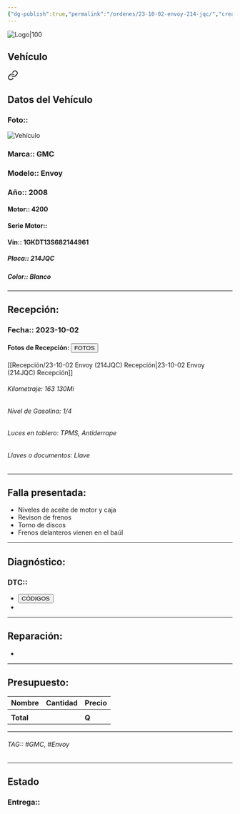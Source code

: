 ```yaml
---
{"dg-publish":true,"permalink":"/ordenes/23-10-02-envoy-214-jqc/","created":"","updated":""}
---
```


![Logo|100](http://drive.google.com/uc?export=view&id=137fl3TIZ0-PU8b-Pt0bsjclwHub_u78G)

## Vehículo

<div class="transclusion internal-embed is-loaded"><a class="markdown-embed-link" href="/vehiculos/gmc/envoy-214-jqc/#datos-del-vehiculo" aria-label="Open link"><svg xmlns="http://www.w3.org/2000/svg" width="24" height="24" viewBox="0 0 24 24" fill="none" stroke="currentColor" stroke-width="2" stroke-linecap="round" stroke-linejoin="round" class="svg-icon lucide-link"><path d="M10 13a5 5 0 0 0 7.54.54l3-3a5 5 0 0 0-7.07-7.07l-1.72 1.71"></path><path d="M14 11a5 5 0 0 0-7.54-.54l-3 3a5 5 0 0 0 7.07 7.07l1.71-1.71"></path></svg></a><div class="markdown-embed">



## Datos del Vehículo 
### Foto:: 
![Vehículo](http://drive.google.com/uc?export=view&id=1jH5C_VRBRMYeG-WmA9ymDz7DfVthfrVf)

### Marca:: GMC
### Modelo:: Envoy
### Año:: 2008
#### Motor:: 4200
#### Serie Motor:: 
#### Vin:: 1GKDT13S682144961
##### Placa:: 214JQC
##### Color:: Blanco 
---


</div></div>


## Recepción:
### Fecha:: 2023-10-02
#### Fotos de Recepción: <a href="http"><button class="btn success">FOTOS</button></a>
[[Recepción/23-10-02 Envoy (214JQC) Recepción\|23-10-02 Envoy (214JQC) Recepción]]

###### Kilometraje: 163 130Mi
###### Nivel de Gasolina: 1/4
###### Luces en tablero: TPMS, Antiderrape 
###### Llaves o documentos: Llave

---

## Falla presentada:
- Niveles de aceite de motor y caja 
- Revison de frenos 
- Torno de discos 
- Frenos delanteros vienen en el baúl 


---

## Diagnóstico:
### DTC:: 

- <a href="http"><button class="btn success">CÓDIGOS</button></a>
- 

---
## Reparación:
- 

---

## Presupuesto:

| Nombre | Cantidad | Precio |
| ------ | -------- | ------ |
|        |          |        |
| **Total**       |        |    **Q**    |

---

###### TAG:: #GMC, #Envoy

---

## Estado

### Entrega:: 